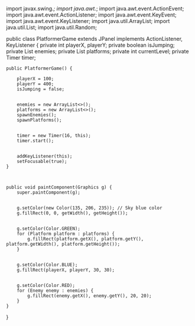 import javax.swing.*;
import java.awt.*;
import java.awt.event.ActionEvent;
import java.awt.event.ActionListener;
import java.awt.event.KeyEvent;
import java.awt.event.KeyListener;
import java.util.ArrayList;
import java.util.List;
import java.util.Random;

public class PlatformerGame extends JPanel implements ActionListener, KeyListener {
    private int playerX, playerY;
    private boolean isJumping;
    private List<Enemy> enemies; 
    private List<Platform> platforms; 
    private int currentLevel; 
    private Timer timer;

    public PlatformerGame() {
        
        playerX = 100;
        playerY = 400;
        isJumping = false;

        
        enemies = new ArrayList<>();
        platforms = new ArrayList<>();
        spawnEnemies();
        spawnPlatforms();

        
        timer = new Timer(16, this);
        timer.start();

        
        addKeyListener(this);
        setFocusable(true);
    }

    

    public void paintComponent(Graphics g) {
        super.paintComponent(g);

        
        g.setColor(new Color(135, 206, 235)); // Sky blue color
        g.fillRect(0, 0, getWidth(), getHeight());

        
        g.setColor(Color.GREEN);
        for (Platform platform : platforms) {
            g.fillRect(platform.getX(), platform.getY(), platform.getWidth(), platform.getHeight());
        }

        
        g.setColor(Color.BLUE);
        g.fillRect(playerX, playerY, 30, 30);

        
        g.setColor(Color.RED);
        for (Enemy enemy : enemies) {
            g.fillRect(enemy.getX(), enemy.getY(), 20, 20);
        }
    }

    
}
